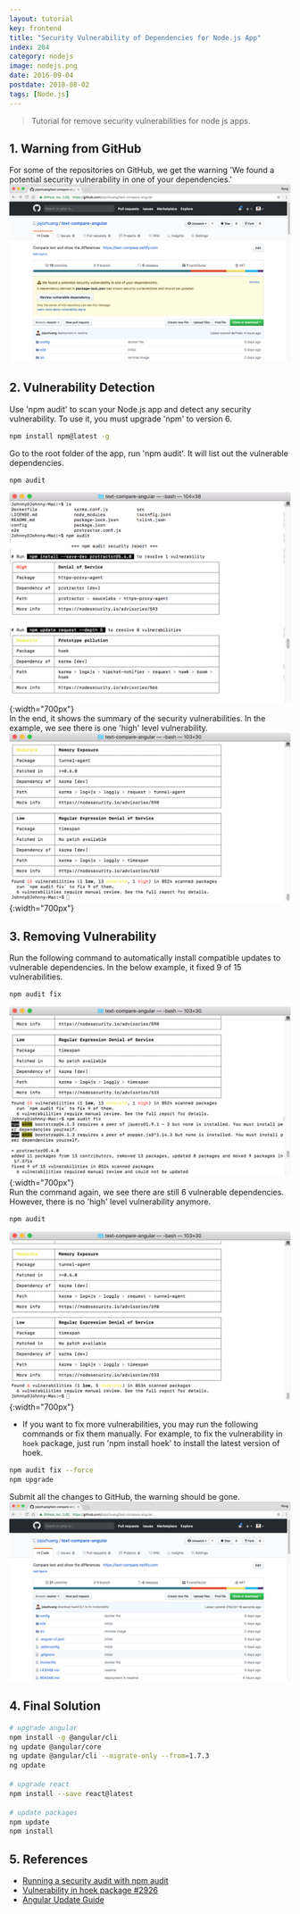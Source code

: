 ```yaml
---
layout: tutorial
key: frontend
title: "Security Vulnerability of Dependencies for Node.js App"
index: 204
category: nodejs
image: nodejs.png
date: 2016-09-04
postdate: 2018-08-02
tags: [Node.js]
---
```


> Tutorial for remove security vulnerabilities for node js apps.

## 1. Warning from GitHub
For some of the repositories on GitHub, we get the warning 'We found a potential security vulnerability in one of your dependencies.'
![image](/public/images/frontend/204/warn.png)

## 2. Vulnerability Detection
Use 'npm audit' to scan your Node.js app and detect any security vulnerability. To use it, you must upgrade 'npm' to version 6.
```sh
npm install npm@latest -g
```
Go to the root folder of the app, run 'npm audit'. It will list out the vulnerable dependencies.
```sh
npm audit
```
![image](/public/images/frontend/204/audit1.png){:width="700px"}  
In the end, it shows the summary of the security vulnerabilities. In the example, we see there is one 'high' level vulnerability.
![image](/public/images/frontend/204/audit2.png){:width="700px"}  

## 3. Removing Vulnerability
Run the following command to automatically install compatible updates to vulnerable dependencies. In the below example, it fixed 9 of 15 vulnerabilities.
```sh
npm audit fix
```
![image](/public/images/frontend/204/fixed.png){:width="700px"}  
Run the command again, we see there are still 6 vulnerable dependencies. However, there is no 'high' level vulnerability anymore.
```sh
npm audit
```
![image](/public/images/frontend/204/audit_fixed.png){:width="700px"}  
* If you want to fix more vulnerabilities, you may run the following commands or fix them manually. For example, to fix the vulnerability in `hoek` package, just run 'npm install hoek' to install the latest version of hoek.
```sh
npm audit fix --force
npm upgrade
```
Submit all the changes to GitHub, the warning should be gone.
![image](/public/images/frontend/204/nowarn.png)

## 4. Final Solution
```sh
# upgrade angular
npm install -g @angular/cli
ng update @angular/core
ng update @angular/cli --migrate-only --from=1.7.3
ng update

# upgrade react
npm install --save react@latest

# update packages
npm update
npm install

```
## 5. References
* [Running a security audit with npm audit](https://docs.npmjs.com/getting-started/running-a-security-audit)
* [Vulnerability in hoek package #2926](https://github.com/request/request/issues/2926)
* [Angular Update Guide](https://update.angular.io/)
